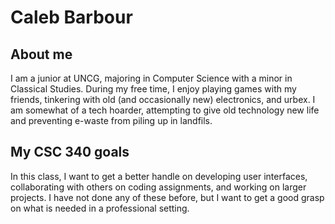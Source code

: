 # Caleb Barbour

## About me
I am a junior at UNCG, majoring in Computer Science with a minor in Classical Studies. During my free time, I enjoy playing games with my friends, tinkering with old (and occasionally new) electronics, and urbex. I am somewhat of a tech hoarder, attempting to give old technology new life and preventing e-waste from piling up in landfils.  

## My CSC 340 goals
In this class, I want to get a better handle on developing user interfaces, collaborating with others on coding assignments, and working on larger projects. I have not done any of these before, but I want to get a good grasp on what is needed in a professional setting.